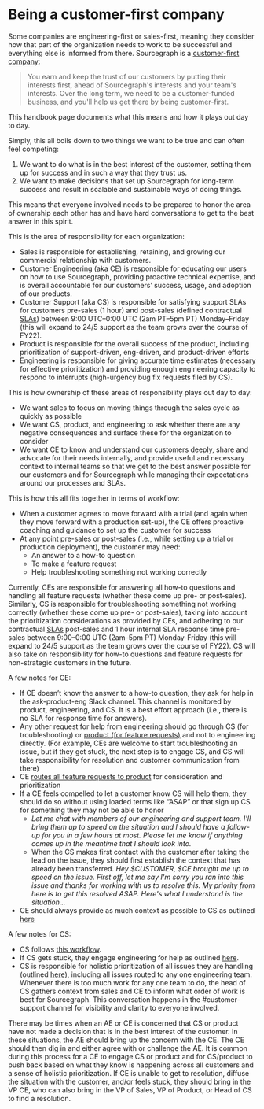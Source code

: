 # Being a customer-first company

Some companies are engineering-first or sales-first, meaning they consider how that part of the organization needs to work to be successful and everything else is informed from there. Sourcegraph is a [customer-first company](index.md#customer-first):

> You earn and keep the trust of our customers by putting their interests first, ahead of Sourcegraph's interests and your team's interests. Over the long term, we need to be a customer-funded business, and you'll help us get there by being customer-first.

This handbook page documents what this means and how it plays out day to day.

Simply, this all boils down to two things we want to be true and can often feel competing:

1. We want to do what is in the best interest of the customer, setting them up for success and in such a way that they trust us.
2. We want to make decisions that set up Sourcegraph for long-term success and result in scalable and sustainable ways of doing things.

This means that everyone involved needs to be prepared to honor the area of ownership each other has and have hard conversations to get to the best answer in this spirit.

This is the area of responsibility for each organization:

- Sales is responsible for establishing, retaining, and growing our commercial relationship with customers.
- Customer Engineering (aka CE) is responsible for educating our users on how to use Sourcegraph, providing proactive technical expertise, and is overall accountable for our customers’ success, usage, and adoption of our products.
- Customer Support (aka CS) is responsible for satisfying support SLAs for customers pre-sales (1 hour) and post-sales (defined contractual [SLAs](../../departments/ce-support/support/index.md#slas)) between 9:00 UTC–0:00 UTC (2am PT–5pm PT) Monday–Friday (this will expand to 24/5 support as the team grows over the course of FY22).
- Product is responsible for the overall success of the product, including prioritization of support-driven, eng-driven, and product-driven efforts
- Engineering is responsible for giving accurate time estimates (necessary for effective prioritization) and providing enough engineering capacity to respond to interrupts (high-urgency bug fix requests filed by CS).

This is how ownership of these areas of responsibility plays out day to day:

- We want sales to focus on moving things through the sales cycle as quickly as possible
- We want CS, product, and engineering to ask whether there are any negative consequences and surface these for the organization to consider
- We want CE to know and understand our customers deeply, share and advocate for their needs internally, and provide useful and necessary context to internal teams so that we get to the best answer possible for our customers and for Sourcegraph while managing their expectations around our processes and SLAs.

This is how this all fits together in terms of workflow:

- When a customer agrees to move forward with a trial (and again when they move forward with a production set-up), the CE offers proactive coaching and guidance to set up the customer for success
- At any point pre-sales or post-sales (i.e., while setting up a trial or production deployment), the customer may need:
  - An answer to a how-to question
  - To make a feature request
  - Help troubleshooting something not working correctly

Currently, CEs are responsible for answering all how-to questions and handling all feature requests (whether these come up pre- or post-sales). Similarly, CS is responsible for troubleshooting something not working correctly (whether these come up pre- or post-sales), taking into account the prioritization considerations as provided by CEs, and adhering to our contractual [SLAs](../../departments/ce-support/support/index.md#slas) post-sales and 1 hour internal SLA response time pre-sales between 9:00–0:00 UTC (2am–5pm PT) Monday-Friday (this will expand to 24/5 support as the team grows over the course of FY22). CS will also take on responsibility for how-to questions and feature requests for non-strategic customers in the future.

A few notes for CE:

- If CE doesn’t know the answer to a how-to question, they ask for help in the ask-product-eng Slack channel. This channel is monitored by product, engineering, and CS. It is a best effort approach (i.e., there is no SLA for response time for answers).
- Any other request for help from engineering should go through CS (for troubleshooting) or [product (for feature requests)](../../departments/product-engineering/product/process/surfacing_product_feedback.md) and not to engineering directly. (For example, CEs are welcome to start troubleshooting an issue, but if they get stuck, the next step is to engage CS, and CS will take responsibility for resolution and customer communication from there)
- CE [routes all feature requests to product](../../departments/product-engineering/product/process/surfacing_product_feedback.md) for consideration and prioritization
- If a CE feels compelled to let a customer know CS will help them, they should do so without using loaded terms like “ASAP” or that sign up CS for something they may not be able to honor
  - _Let me chat with members of our engineering and support team. I'll bring them up to speed on the situation and I should have a follow-up for you in a few hours at most. Please let me know if anything comes up in the meantime that I should look into._
  - When the CS makes first contact with the customer after taking the lead on the issue, they should first establish the context that has already been transferred. _Hey $CUSTOMER, $CE brought me up to speed on the issue. First off, let me say I'm sorry you ran into this issue and thanks for working with us to resolve this. My priority from here is to get this resolved ASAP. Here's what I understand is the situation..._
- CE should always provide as much context as possible to CS as outlined [here](../../departments/ce-support/ce/team-culture/index.md#customer-support-cs)

A few notes for CS:

- CS follows [this workflow](../../departments/ce-support/support/process/support-workflow.md).
- If CS gets stuck, they engage engineering for help as outlined [here](../../departments/ce-support/support/process/engaging-other-teams.md).
- CS is responsible for holistic prioritization of all issues they are handling (outlined [here](../../departments/ce-support/support/process/support-prioritization.md)), including all issues routed to any one engineering team. Whenever there is too much work for any one team to do, the head of CS gathers context from sales and CE to inform what order of work is best for Sourcegraph. This conversation happens in the #customer-support channel for visibility and clarity to everyone involved.

There may be times when an AE or CE is concerned that CS or product have not made a decision that is in the best interest of the customer. In these situations, the AE should bring up the concern with the CE. The CE should then dig in and either agree with or challenge the AE. It is common during this process for a CE to engage CS or product and for CS/product to push back based on what they know is happening across all customers and a sense of holistic prioritization. If CE is unable to get to resolution, diffuse the situation with the customer, and/or feels stuck, they should bring in the VP CE, who can also bring in the VP of Sales, VP of Product, or Head of CS to find a resolution.
